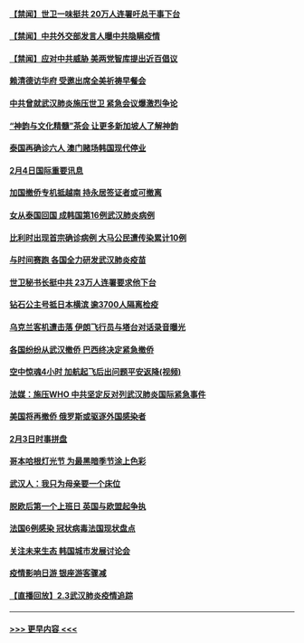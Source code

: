 #### [【禁闻】世卫一味挺共 20万人连署吁总干事下台](../pages/prog202/a102769445.md?t=02050844) 
#### [【禁闻】中共外交部发言人曝中共隐瞒疫情](../pages/prog202/a102769400.md?t=02050844) 
#### [【禁闻】应对中共威胁 美两党智库提出近百倡议](../pages/prog202/a102769357.md?t=02050844) 
#### [赖清德访华府  受邀出席全美祈祷早餐会](../pages/prog202/a102769350.md?t=02050844) 
#### [中共曾就武汉肺炎施压世卫 紧急会议爆激烈争论](../pages/prog202/a102769312.md?t=02050844) 
#### [“神韵与文化精髓”茶会 让更多新加坡人了解神韵](../pages/prog202/a102769286.md?t=02050844) 
#### [泰国再确诊六人 澳门赌场韩国现代停业](../pages/prog202/a102769239.md?t=02050844) 
#### [2月4日国际重要讯息](../pages/prog202/a102768884.md?t=02050844) 
#### [加国撤侨专机抵越南 持永居签证者或可撤离](../pages/prog202/a102768877.md?t=02050844) 
#### [女从泰国回国 成韩国第16例武汉肺炎病例](../pages/prog202/a102768669.md?t=02050844) 
#### [比利时出现首宗确诊病例 大马公民遭传染累计10例](../pages/prog202/a102768824.md?t=02050844) 
#### [与时间赛跑 各国全力研发武汉肺炎疫苗](../pages/prog202/a102768738.md?t=02050844) 
#### [世卫秘书长挺中共 23万人连署要求他下台](../pages/prog202/a102768717.md?t=02050844) 
#### [钻石公主号抵日本横滨 逾3700人隔离检疫](../pages/prog202/a102768714.md?t=02050844) 
#### [乌克兰客机遭击落 伊朗飞行员与塔台对话录音曝光](../pages/prog202/a102768645.md?t=02050844) 
#### [各国纷纷从武汉撤侨 巴西终决定紧急撤侨](../pages/prog202/a102768630.md?t=02050844) 
#### [空中惊魂4小时 加航起飞后出问题平安返降(视频)](../pages/prog202/a102768601.md?t=02050844) 
#### [法媒：施压WHO 中共坚定反对列武汉肺炎国际紧急事件](../pages/prog202/a102768584.md?t=02050844) 
#### [美国将再撤侨 俄罗斯或驱逐外国感染者](../pages/prog202/a102768247.md?t=02050844) 
#### [2月3日时事拼盘](../pages/prog202/a102768402.md?t=02050844) 
#### [哥本哈根灯光节 为最黑暗季节涂上色彩](../pages/prog202/a102768369.md?t=02050844) 
#### [武汉人：我只为母亲要一个床位](../pages/prog202/a102768250.md?t=02050844) 
#### [脱欧后第一个上班日 英国与欧盟起争执](../pages/prog202/a102768252.md?t=02050844) 
#### [法国6例感染 冠状病毒法国现状盘点](../pages/prog202/a102768157.md?t=02050844) 
#### [关注未来生态 韩国城市发展讨论会](../pages/prog202/a102768153.md?t=02050844) 
#### [疫情影响日游 银座游客骤减](../pages/prog202/a102768160.md?t=02050844) 
#### [【直播回放】2.3武汉肺炎疫情追踪](../pages/prog202/a102768128.md?t=02050844) 

----
#### [ >>> 更早内容 <<< ](../indexes/prog202-earlier.md)
